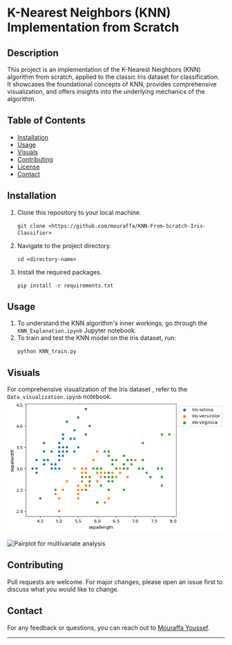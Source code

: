 # K-Nearest Neighbors (KNN) Implementation from Scratch

## Description

This project is an implementation of the K-Nearest Neighbors (KNN) algorithm from scratch, applied to the classic Iris dataset for classification. It showcases the foundational concepts of KNN, provides comprehensive visualization, and offers insights into the underlying mechanics of the algorithm.

## Table of Contents

- [Installation](#installation)
- [Usage](#usage)
- [Visuals](#visuals)
- [Contributing](#contributing)
- [License](#license)
- [Contact](#contact)

## Installation

1. Clone this repository to your local machine.
   ```
   git clone <https://github.com/mouraffa/KNN-From-Scratch-Iris-Classifier>
   ```
2. Navigate to the project directory.
   ```
   cd <directory-name>
   ```
3. Install the required packages.
   ```
   pip install -r requirements.txt
   ```

## Usage

1. To understand the KNN algorithm's inner workings, go through the `KNN_Explanation.ipynb` Jupyter notebook.
2. To train and test the KNN model on the Iris dataset, run:
   ```
   python KNN_train.py
   ```

## Visuals

For comprehensive visualization of the Iris dataset , refer to the `Data_visualization.ipynb` notebook. 
![Relation between variables - Sepal Length vs. Sepal](./r1.png)

![Pairplot for multivariate analysis](/r2)

## Contributing

Pull requests are welcome. For major changes, please open an issue first to discuss what you would like to change.

## Contact

For any feedback or questions, you can reach out to [Mouraffa Youssef](mouraffayoussef@gmail.com).

---
